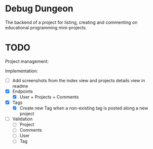 # Debug Dungeon

The backend of a project for listing, creating and commenting on educational programming mini-projects.

[//]: # (## Lint)

[//]: # (## Build)

[//]: # (## Deploy)

[//]: # (## License)

# TODO

Project management:

Implementation:

- [ ] Add screenshots from the index view and projects details view in readme
- [x] Endpoints
  - [x] User + Projects + Comments
- [x] Tags
  - [x] Create new Tag when a non-existing tag is posted along a new project
- [ ] Validation
  - [ ] Project
  - [ ] Comments
  - [ ] User
  - [ ] Tag
